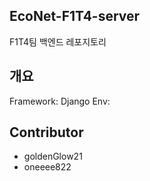 ## EcoNet-F1T4-server
F1T4팀 백엔드 레포지토리

## 개요
Framework: Django
Env: 

## Contributor
- goldenGlow21
- oneeee822